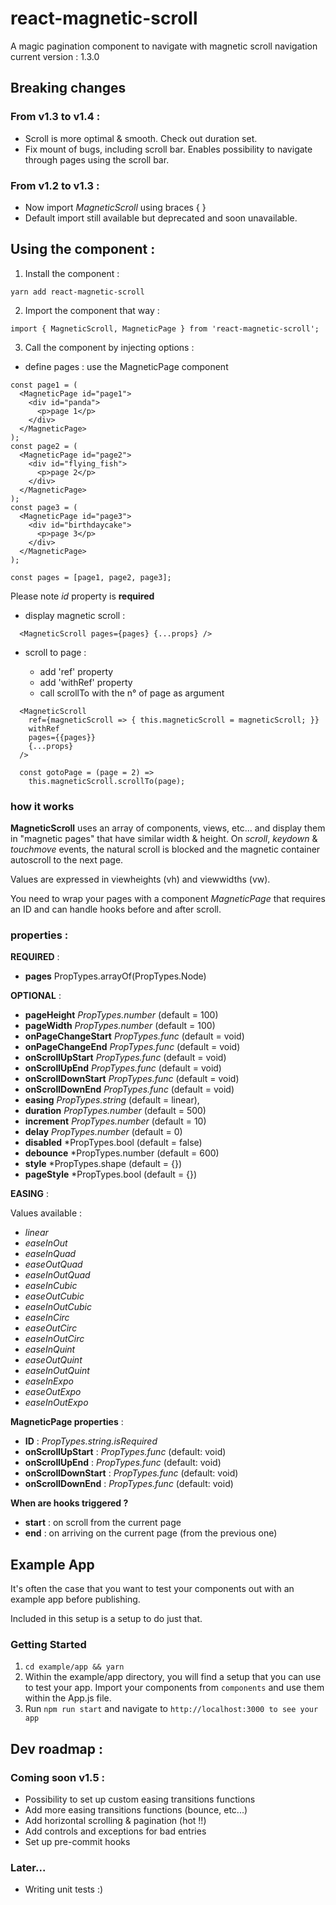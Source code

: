 
# react-magnetic-scroll

A magic pagination component to navigate with magnetic scroll navigation
current version : 1.3.0

## Breaking changes

### From v1.3 to v1.4 :

* Scroll is more optimal & smooth. Check out duration set.
* Fix mount of bugs, including scroll bar. Enables possibility to navigate through pages using the scroll bar.

### From v1.2 to v1.3 :

* Now import *MagneticScroll* using braces { }
* Default import still available but deprecated and soon unavailable.

## Using the component :
1. Install the component :

 ```yarn add react-magnetic-scroll```

2. Import the component that way :

 ```import { MagneticScroll, MagneticPage } from 'react-magnetic-scroll';```

3. Call the component by injecting options :

  * define pages : use the MagneticPage component

  ```
  const page1 = (
    <MagneticPage id="page1">
      <div id="panda">
        <p>page 1</p>
      </div>
    </MagneticPage>
  );
  const page2 = (
    <MagneticPage id="page2">
      <div id="flying_fish">
        <p>page 2</p>
      </div>
    </MagneticPage>
  );
  const page3 = (
    <MagneticPage id="page3">
      <div id="birthdaycake">
        <p>page 3</p>
      </div>
    </MagneticPage>
  );

  const pages = [page1, page2, page3];
  ```
  Please note *id* property is __required__

  * display magnetic scroll :

  ```
    <MagneticScroll pages={pages} {...props} />
  ```

  * scroll to page :

    * add 'ref' property
    * add 'withRef' property
    * call scrollTo with the n° of page as argument

  ```
    <MagneticScroll
      ref={magneticScroll => { this.magneticScroll = magneticScroll; }}
      withRef
      pages={{pages}}
      {...props}
    />
  ```

  ```
    const gotoPage = (page = 2) =>
      this.magneticScroll.scrollTo(page);
  ```

### how it works

__MagneticScroll__ uses an array of components, views, etc... and display them in "magnetic pages" that have similar width & height. On *scroll*, *keydown* & *touchmove* events, the natural scroll is blocked and the magnetic container autoscroll to the next page.

Values are expressed in viewheights (vh) and viewwidths (vw).

You need to wrap your pages with a component *MagneticPage* that requires an ID and can handle hooks before and after scroll.

### properties :

__REQUIRED__ :

* **pages** PropTypes.arrayOf(PropTypes.Node)

__OPTIONAL__ :

* **pageHeight** *PropTypes.number* (default = 100)
* **pageWidth** *PropTypes.number* (default = 100)
* **onPageChangeStart** *PropTypes.func* (default = void)
* **onPageChangeEnd** *PropTypes.func* (default = void)
* **onScrollUpStart** *PropTypes.func* (default = void)
* **onScrollUpEnd** *PropTypes.func* (default = void)
* **onScrollDownStart** *PropTypes.func* (default = void)
* **onScrollDownEnd** *PropTypes.func* (default = void)
* **easing** *PropTypes.string* (default = linear),
* **duration** *PropTypes.number* (default = 500)
* **increment** *PropTypes.number* (default = 10)
* **delay** *PropTypes.number* (default = 0)
* **disabled** *PropTypes.bool (default = false)
* **debounce** *PropTypes.number (default = 600)
* **style** *PropTypes.shape (default = {})
* **pageStyle** *PropTypes.bool (default = {})

__EASING__ :

Values available :

* *linear*
* *easeInOut*
* *easeInQuad*
* *easeOutQuad*
* *easeInOutQuad*
* *easeInCubic*
* *easeOutCubic*
* *easeInOutCubic*
* *easeInCirc*
* *easeOutCirc*
* *easeInOutCirc*
* *easeInQuint*
* *easeOutQuint*
* *easeInOutQuint*
* *easeInExpo*
* *easeOutExpo*
* *easeInOutExpo*

__MagneticPage properties__ :

* **ID** : *PropTypes.string.isRequired*
* **onScrollUpStart** : *PropTypes.func* (default: void)
* **onScrollUpEnd** : *PropTypes.func* (default: void)
* **onScrollDownStart** : *PropTypes.func* (default: void)
* **onScrollDownEnd** : *PropTypes.func* (default: void)

__When are hooks triggered ?__

* __start__ : on scroll from the current page
* __end__ : on arriving on the current page (from the previous one)

## Example App
It's often the case that you want to test your components out with an example app before publishing.

Included in this setup is a setup to do just that.

### Getting Started
1. `cd example/app && yarn`
2.  Within the example/app directory, you will find a setup that you can use to test your app.  Import your components from `components` and use them within the App.js file.
3. Run `npm run start` and navigate to `http://localhost:3000 to see your app`


## Dev roadmap :

### Coming soon v1.5 :

* Possibility to set up custom easing transitions functions
* Add more easing transitions functions (bounce, etc...)
* Add horizontal scrolling & pagination (hot !!)
* Add controls and exceptions for bad entries
* Set up pre-commit hooks

### Later...

* Writing unit tests :)
